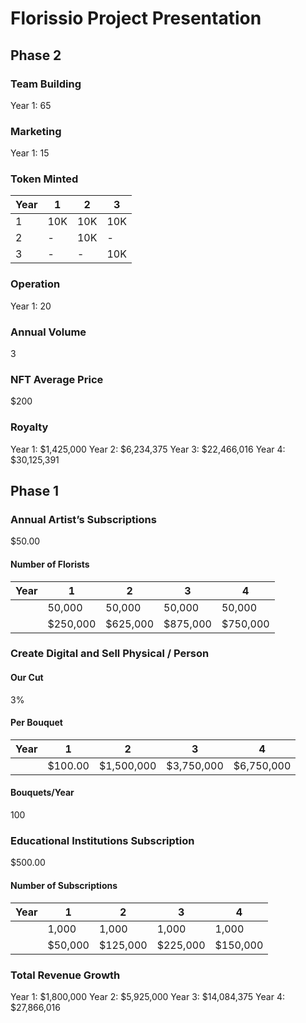 # Florissio Project Presentation
## Phase 2
### Team Building
Year 1: 65
### Marketing
Year 1: 15
### Token Minted
| Year | 1    | 2     | 3     |
|------|------|-------|-------|
| 1    | 10K  | 10K   | 10K   |
| 2    | -    | 10K   | -     |
| 3    | -    | -     | 10K   |
### Operation
Year 1: 20
### Annual Volume
3
### NFT Average Price
$200
### Royalty
Year 1: $1,425,000
Year 2: $6,234,375
Year 3: $22,466,016
Year 4: $30,125,391
## Phase 1
### Annual Artist’s Subscriptions
$50.00
#### Number of Florists
| Year | 1        | 2        | 3        | 4        |
|------|----------|----------|----------|----------|
|      | 50,000   | 50,000   | 50,000   | 50,000   |
|      | $250,000 | $625,000 | $875,000 | $750,000 |
### Create Digital and Sell Physical / Person
#### Our Cut
3%
#### Per Bouquet
| Year | 1            | 2            | 3            | 4            |
|------|--------------|--------------|--------------|--------------|
|      | $100.00      | $1,500,000   | $3,750,000   | $6,750,000   |
#### Bouquets/Year
100
### Educational Institutions Subscription
$500.00
#### Number of Subscriptions
| Year | 1       | 2       | 3       | 4       |
|------|---------|---------|---------|---------|
|      | 1,000   | 1,000   | 1,000   | 1,000   |
|      | $50,000 | $125,000| $225,000| $150,000|
### Total Revenue Growth
Year 1: $1,800,000
Year 2: $5,925,000
Year 3: $14,084,375
Year 4: $27,866,016
